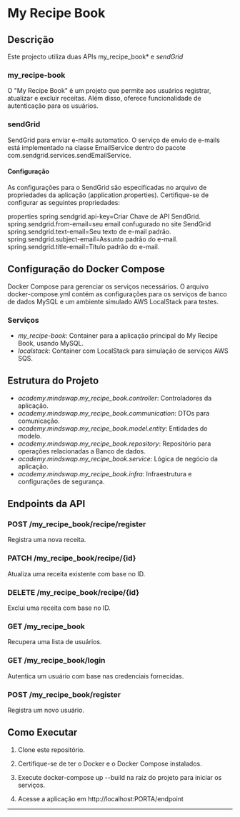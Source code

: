 # My Recipe Book

## Descrição
Este projecto utiliza duas APIs my_recipe_book* e *sendGrid*

### my_recipe-book
O "My Recipe Book" é um projeto que permite aos usuários registrar, atualizar e excluir receitas. Além disso, oferece funcionalidade de autenticação para os usuários.

### sendGrid
SendGrid para enviar e-mails automatico. O serviço de envio de e-mails está implementado na classe EmailService dentro do pacote com.sendgrid.services.sendEmailService.

#### Configuração

As configurações para o SendGrid são especificadas no arquivo de propriedades da aplicação (application.properties). Certifique-se de configurar as seguintes propriedades:

properties
spring.sendgrid.api-key=Criar Chave de API SendGrid.
spring.sendgrid.from-email=seu email confugurado no site SendGrid
spring.sendgrid.text-email=Seu texto de e-mail padrão.
spring.sendgrid.subject-email=Assunto padrão do e-mail.
spring.sendgrid.title-email=Título padrão do e-mail.


## Configuração do Docker Compose

Docker Compose para gerenciar os serviços necessários. O arquivo docker-compose.yml contém as configurações para os serviços de banco de dados MySQL e um ambiente simulado AWS LocalStack para testes.

### Serviços

- *my_recipe-book*: Container para a aplicação principal do My Recipe Book, usando MySQL.
- *localstack*: Container com LocalStack para simulação de serviços AWS SQS.

## Estrutura do Projeto

- *academy.mindswap.my_recipe_book.controller*: Controladores da aplicação.
- *academy.mindswap.my_recipe_book.communication*: DTOs para comunicação.
- *academy.mindswap.my_recipe_book.model.entity*: Entidades do modelo.
- *academy.mindswap.my_recipe_book.repository*: Repositório para operações relacionadas a Banco de dados.
- *academy.mindswap.my_recipe_book.service*: Lógica de negócio da aplicação.
- *academy.mindswap.my_recipe_book.infra*:  Infraestrutura e configurações de segurança.

## Endpoints da API

### POST /my_recipe_book/recipe/register

Registra uma nova receita.

### PATCH /my_recipe_book/recipe/{id}

Atualiza uma receita existente com base no ID.

### DELETE /my_recipe_book/recipe/{id}

Exclui uma receita com base no ID.

### GET /my_recipe_book

Recupera uma lista de usuários.

### GET /my_recipe_book/login

Autentica um usuário com base nas credenciais fornecidas.

### POST /my_recipe_book/register

Registra um novo usuário.

## Como Executar

1. Clone este repositório.

2. Certifique-se de ter o Docker e o Docker Compose instalados.

3. Execute docker-compose up --build na raiz do projeto para iniciar os serviços.

4. Acesse a aplicação em http://localhost:PORTA/endpoint

---------------------------------------------------
